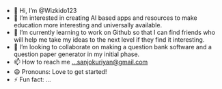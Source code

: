 - 👋 Hi, I’m @Wizkido123
- 👀 I’m interested in creating AI based apps and resources to make education more interesting and universally available.
- 🌱 I’m currently learning to work on Github so that I can find friends who will help me take my ideas to the next level if they find it interesting.
- 💞️ I’m looking to collaborate on making a question bank software and a question paper generator in my initial phase.
- 📫 How to reach me ...sanjokuriyan@gmail.com
- 😄 Pronouns: Love to get started!
- ⚡ Fun fact: ...

<!---
Wizkido123/Wizkido123 is a ✨ special ✨ repository because its `README.md` (this file) appears on your GitHub profile.
You can click the Preview link to take a look at your changes.
--->
